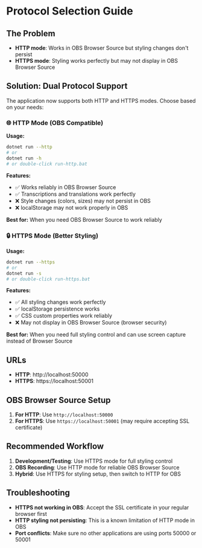 # Protocol Selection Guide

## The Problem
- **HTTP mode**: Works in OBS Browser Source but styling changes don't persist
- **HTTPS mode**: Styling works perfectly but may not display in OBS Browser Source

## Solution: Dual Protocol Support

The application now supports both HTTP and HTTPS modes. Choose based on your needs:

### 🌐 HTTP Mode (OBS Compatible)
**Usage:**
```bash
dotnet run --http
# or
dotnet run -h
# or double-click run-http.bat
```

**Features:**
- ✅ Works reliably in OBS Browser Source
- ✅ Transcriptions and translations work perfectly
- ❌ Style changes (colors, sizes) may not persist in OBS
- ❌ localStorage may not work properly in OBS

**Best for:** When you need OBS Browser Source to work reliably

### 🔒 HTTPS Mode (Better Styling)
**Usage:**
```bash
dotnet run --https
# or
dotnet run -s
# or double-click run-https.bat
```

**Features:**
- ✅ All styling changes work perfectly
- ✅ localStorage persistence works
- ✅ CSS custom properties work reliably
- ❌ May not display in OBS Browser Source (browser security)

**Best for:** When you need full styling control and can use screen capture instead of Browser Source

## URLs
- **HTTP**: http://localhost:50000
- **HTTPS**: https://localhost:50001

## OBS Browser Source Setup
1. **For HTTP**: Use `http://localhost:50000`
2. **For HTTPS**: Use `https://localhost:50001` (may require accepting SSL certificate)

## Recommended Workflow
1. **Development/Testing**: Use HTTPS mode for full styling control
2. **OBS Recording**: Use HTTP mode for reliable OBS Browser Source
3. **Hybrid**: Use HTTPS for styling setup, then switch to HTTP for OBS

## Troubleshooting
- **HTTPS not working in OBS**: Accept the SSL certificate in your regular browser first
- **HTTP styling not persisting**: This is a known limitation of HTTP mode in OBS
- **Port conflicts**: Make sure no other applications are using ports 50000 or 50001
